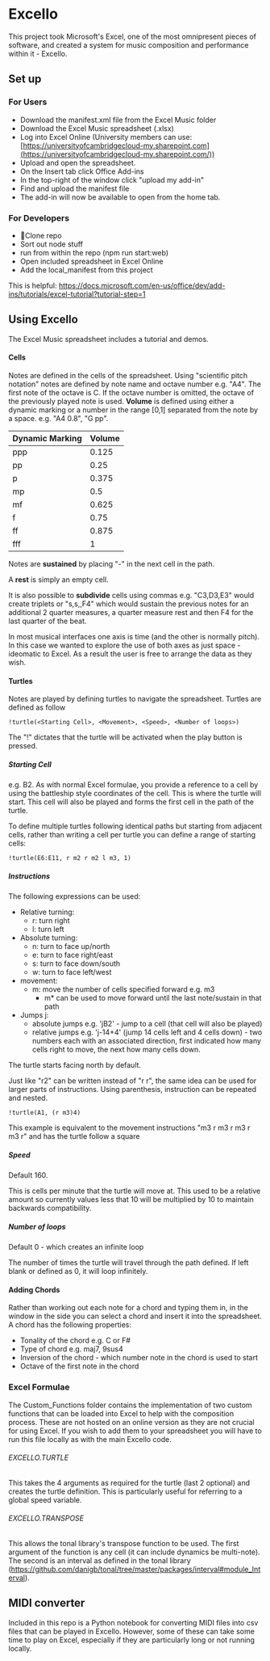 # Excello

This project took Microsoft's Excel, one of the most omnipresent pieces of software, and created a system for music composition and performance within it - Excello.

## Set up

### For Users

* Download the manifest.xml file from the Excel Music folder
* Download the Excel Music spreadsheet (.xlsx)
* Log into Excel Online (University members can use: [https://universityofcambridgecloud-my.sharepoint.com](https://universityofcambridgecloud-my.sharepoint.com/))
* Upload and open the spreadsheet.
* On the Insert tab click Office Add-ins
* In the top-right of the window click "upload my add-in"
* Find and upload the manifest file
* The add-in will now be available to open from the home tab.

### For Developers

- Clone repo
- Sort out node stuff
- run from within the repo (npm run start:web)
- Open included spreadsheet in Excel Online
- Add the local_manifest from this project

This is helpful: https://docs.microsoft.com/en-us/office/dev/add-ins/tutorials/excel-tutorial?tutorial-step=1

## Using Excello

The Excel Music spreadsheet includes a tutorial and demos.

#### Cells

Notes are defined in the cells of the spreadsheet. Using "scientific pitch notation" notes are defined by note name and octave number e.g. "A4". The first note of the octave is C. If the octave number is omitted, the octave of the previously played note is used. **Volume** is defined using either a dynamic marking or a number in the range [0,1] separated from the note by a space. e.g. "A4 0.8", "G pp".

| Dynamic Marking | Volume |
| --------------- | ------ |
| ppp             | 0.125  |
| pp              | 0.25   |
| p               | 0.375  |
| mp              | 0.5    |
| mf              | 0.625  |
| f               | 0.75   |
| ff              | 0.875  |
| fff             | 1      |

Notes are **sustained** by placing "-" in the next cell in the path.

A **rest** is simply an empty cell.

It is also possible to **subdivide** cells using commas e.g. "C3,D3,E3" would create triplets or "s,s,,F4" which would sustain the previous notes for an additional 2 quarter measures, a quarter measure rest and then F4 for the last quarter of the beat.

In most musical interfaces one axis is time (and the other is normally pitch). In this case we wanted to explore the use of both axes as just space - ideomatic to Excel. As a result the user is free to arrange the data as they wish.

#### Turtles

Notes are played by defining turtles to navigate the spreadsheet. Turtles are defined as follow

```
!turtle(<Starting Cell>, <Movement>, <Speed>, <Number of loops>)
```
The "!" dictates that the turtle will be activated when the play button is pressed.

##### Starting Cell

e.g. B2. As with normal Excel formulae, you provide a reference to a cell by using the battleship style coordinates of the cell. This is where the turtle will start. This cell will also be played and forms the first cell in the path of the turtle. 

To define multiple turtles following identical paths but starting from adjacent cells, rather than writing a cell per turtle you can define a range of starting cells:

```
!turtle(E6:E11, r m2 r m2 l m3, 1)
```

##### Instructions

The following expressions can be used:

* Relative turning:
  * r: turn right
  * l: turn left
* Absolute turning:
  * n: turn to face up/north
  * e: turn to face right/east
  * s: turn to face down/south
  * w: turn to face left/west
* movement:
  * m: move the number of cells specified forward e.g. m3
    * m* can be used to move forward until the last note/sustain in that path
* Jumps j:
  * absolute jumps e.g. 'jB2' - jump to a cell (that cell will also be played)
  * relative jumps e.g. 'j-14+4' (jump 14 cells left and 4 cells down) - two numbers each with an associated direction, first indicated how many cells right to move, the next how many cells down.

The turtle starts facing north by default. 

Just like "r2" can be written instead of "r r", the same idea can be used for larger parts of instructions. Using parenthesis, instruction can be repeated and nested.

```
!turtle(A1, (r m3)4)
```

This example is equivalent to the movement instructions "m3 r m3 r m3 r m3 r" and has the turtle follow a square

##### Speed

Default 160.

This is cells per minute that the turtle will move at. This used to be a relative amount so currently values less that 10 will be multiplied by 10 to maintain backwards compatibility. 

##### Number of loops

Default 0 - which creates an infinite loop

The number of times the turtle will travel through the path defined. If left blank or defined as 0, it will loop infinitely.

#### Adding Chords

Rather than working out each note for a chord and typing them in, in the window in the side you can select a chord and insert it into the spreadsheet. A chord has the following properties:

* Tonality of the chord e.g. C or F#
* Type of chord e.g. maj7, 9sus4
* Inversion of the chord - which number note in the chord is used to start
* Octave of the first note in the chord

### Excel Formulae

The Custom_Functions folder contains the implementation of two custom functions that can be loaded into Excel to help with the composition process. These are not hosted on an online version as they are not crucial for using Excel. If you wish to add them to your spreadsheet you will have to run this file locally as with the main Excello code. 

###### EXCELLO.TURTLE

This takes the 4 arguments as required for the turtle (last 2 optional) and creates the turtle definition. This is particularly useful for referring to a global speed variable. 

###### EXCELLO.TRANSPOSE

This allows the tonal library's transpose function to be used. The first argument of the function is any cell (it can include dynamics be multi-note). The second is an interval as defined in the tonal library (<https://github.com/danigb/tonal/tree/master/packages/interval#module_Interval>).

## MIDI converter

Included in this repo is a Python notebook for converting MIDI files into csv files that can be played in Excello. However, some of these can take some time to play on Excel, especially if they are particularly long or not running locally. 

